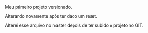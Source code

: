 Meu primeiro projeto versionado.

Alterando novamente após ter dado um reset.

Alterei esse arquivo no master depois de ter subido o projeto no GIT.